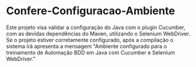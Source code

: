 # Confere-Configuracao-Ambiente
Este projeto visa validar a configuração do Java com o plugin Cucumber, com as devidas dependências do Maven, utilizando o Selenium WebDriver.
Se o projeto estiver corretamente configurado, após a compilação o sistema irã apresenta a mensagem "Ambiente configurado para o treinamento de Automação BDD em Java com Cucumber e Selenium WebDriver."
